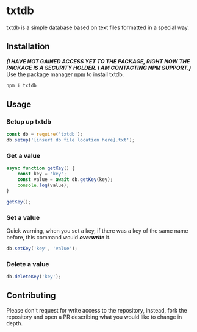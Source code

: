 # txtdb

txtdb is a simple database based on text files formatted in a special way.

## Installation

***(I HAVE NOT GAINED ACCESS YET TO THE PACKAGE, RIGHT NOW THE PACKAGE IS A SECURITY HOLDER. I AM CONTACTING NPM SUPPORT.)*** Use the package manager [npm](https://npmjs.com) to install txtdb.
```bash
npm i txtdb
```

## Usage

### Setup up txtdb
```javascript
const db = require('txtdb');
db.setup('[insert db file location here].txt');
```

### Get a value
```javascript
async function getKey() {
    const key = 'key';
    const value = await db.getKey(key);
    console.log(value);
}

getKey();
```

### Set a value
Quick warning, when you set a key, if there was a key of the same name before, this command would ***overwrite*** it.
```javascript
db.setKey('key', 'value');
```

### Delete a value
```javascript
db.deleteKey('key');
```

## Contributing
Please don't request for write access to the repository, instead, fork the repository and open a PR describing what you would like to change in depth.
